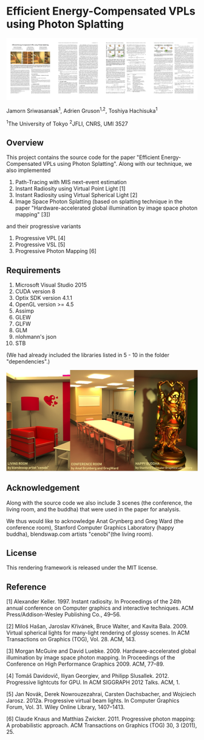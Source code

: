 # Efficient Energy-Compensated VPLs using Photon Splatting

<img src="readme-resources/paperimage.jpg"/>

Jamorn Sriwasansak<sup>1</sup>, Adrien Gruson<sup>1,2</sup>, Toshiya Hachisuka<sup>1</sup>

<sup>1</sup>The University of Tokyo <sup>2</sup>JFLI, CNRS, UMI 3527

## Overview
This project contains the source code for the paper "Efficient Energy-Compensated VPLs using Photon Splatting". Along with our technique, we also implemented 
1. Path-Tracing with MIS next-event estimation
2. Instant Radiosity using Virtual Point Light [1]
3. Instant Radiosity using Virtual Spherical Light [2]
4. Image Space Photon Splatting (based on splatting technique in the paper "Hardware-accelerated global illumination by
image space photon mapping" [3])

and their progressive variants
1. Progressive VPL [4]
2. Progressive VSL [5]
3. Progressive Photon Mapping [6]

## Requirements
1. Microsoft Visual Studio 2015
2. CUDA version 8
3. Optix SDK version 4.1.1
4. OpenGL version >= 4.5
5. Assimp 
6. GLEW
7. GLFW
8. GLM
9. nlohmann's json
10. STB

(We had already included the libraries listed in 5 - 10 in the folder "dependencies".)

<img src="readme-resources/main_image.jpg"/>

## Acknowledgement
Along with the source code we also include 3 scenes (the conference, the living room, and the buddha) that were used in the paper for analysis. 

We thus would like to acknowledge Anat Grynberg and Greg Ward (the conference room), Stanford Computer Graphics Laboratory (happy buddha), blendswap.com artists "cenobi"(the living room).

## License
This rendering framework is released under the MIT license.

## Reference
[1] Alexander Keller. 1997. Instant radiosity. In Proceedings of the 24th annual conference
on Computer graphics and interactive techniques. ACM Press/Addison-Wesley
Publishing Co., 49–56.

[2] Miloš Hašan, Jaroslav Křivánek, Bruce Walter, and Kavita Bala. 2009. Virtual spherical
lights for many-light rendering of glossy scenes. In ACM Transactions on Graphics
(TOG), Vol. 28. ACM, 143.

[3] Morgan McGuire and David Luebke. 2009. Hardware-accelerated global illumination by
image space photon mapping. In Proceedings of the Conference on High Performance
Graphics 2009. ACM, 77–89.

[4] Tomáš Davidovič, Iliyan Georgiev, and Philipp Slusallek. 2012. Progressive lightcuts
for GPU. In ACM SIGGRAPH 2012 Talks. ACM, 1.

[5] Jan Novák, Derek Nowrouzezahrai, Carsten Dachsbacher, and Wojciech Jarosz. 2012a.
Progressive virtual beam lights. In Computer Graphics Forum, Vol. 31. Wiley Online
Library, 1407–1413.

[6] Claude Knaus and Matthias Zwicker. 2011. Progressive photon mapping: A probabilistic
approach. ACM Transactions on Graphics (TOG) 30, 3 (2011), 25.
